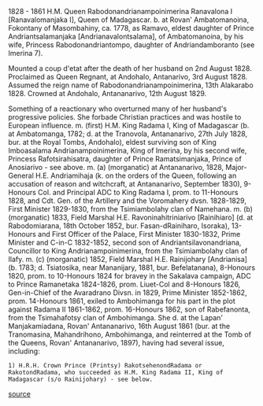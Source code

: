 1828 - 1861 H.M. Queen Rabodonandrianampoinimerina Ranavalona I [Ranavalomanjaka I], Queen of Madagascar. 
b. at Rovan' Ambatomanoina, Fokontany of Masombahiny, ca. 1778, as Ramavo, eldest daughter of Prince Andriantsalamanjaka [Andrianavalontsalama], 
of Ambatomanoina, by his wife, Princess Rabodonandriantompo, daughter of Andriandamboranto (see Imerina 7). 

Mounted a coup d'etat after the death of her husband on 2nd August 1828. 
Proclaimed as Queen Regnant, at Andohalo, Antanarivo, 3rd August 1828. 
Assumed the reign name of Rabodonandrianampoinimerina, 13th Alakarabo 1828. 
Crowned at Andohalo, Antananarivo, 12th August 1829. 

Something of a reactionary who overturned many of her husband's progressive policies. 
She forbade Christian practices and was hostile to European influence. m. (first) H.M. King Radama I, King of Madagascar (b. at Ambatomanga, 1782; d. at the Tranovola, Antananarivo, 27th July 1828, bur. at the Royal Tombs, Andohalo), eldest surviving son of King Imboasalama Andrianampoinimerina, King of Imerina, by his second wife, Princess Rafotsirahisatra, daughter of Prince Ramatsimanjaka, Prince of Anosiarivo - see above. m. (a) (morganatic) at Antananarivo, 1828, Major-General H.E. Andriamihaja (k. on the orders of the Queen, following an accusation of reason and witchcraft, at Antananarivo, September 1830), 9-Honours Col. and Principal ADC to King Radama I, prom. to 11-Honours 1828, and Cdt. Gen. of the Artillery and the Voromahery dvsn. 1828-1829, First Minister 1829-1830, from the Tsimiambolahy clan of Namehana. m. (b) (morganatic) 1833, Field Marshal H.E. Ravoninahitriniarivo [Rainihiaro] (d. at Rabodomiarana, 18th October 1852, bur. Fasan-dRainiharo, Isoraka), 13-Honours and First Officer of the Palace, First Minister 1830-1832, Prime Minister and C-in-C 1832-1852, second son of Andriantsilavonandriana, Councillor to King Andrianampoinimerina, from the Tsimiambolahy clan of Ilafy. m. (c) (morganatic) 1852, Field Marshal H.E. Rainijohary [Andrianisa] (b. 1783; d. Tsiatosika, near Mananijary, 1881, bur. Befelatanana), 8-Honours 1820, prom. to 10-Honours 1824 for bravey in the Sakalava campaign, ADC to Prince Ramanetaka 1824-1826, prom. Liuet-Col and 8-Honours 1826, Gen-in-Chief of the Avaradrano Divsn. in 1829, Prime Minister 1852-1862, prom. 14-Honours 1861, exiled to Ambohimanga for his part in the plot against Radama II 1861-1862, prom. 16-Honours 1862, son of Rabefanonta, from the Tsimahafotsy clan of Ambohimanga. She d. at the Lapan' Manjakamiadana, Rovan' Antananarivo, 16th August 1861 (bur. at the Tranomasina, Mahandrihono, Ambohimanga, and reinterred at the Tomb of the Queens, Rovan' Antananarivo, 1897), having had several issue, including:

    1) H.R.H. Crown Prince (Printsy) RakotsehenondRadama or RakotondRadama, who succeeded as H.M. King Radama II, King of Madagascar (s/o Rainijohary) - see below.
[source](http://www.royalark.net/Madagascar/madagascar1.htm)
